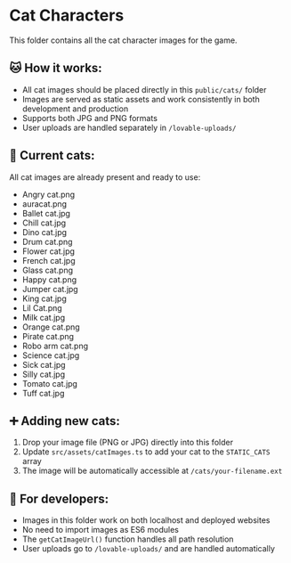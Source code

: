# Cat Characters

This folder contains all the cat character images for the game.

## 🐱 **How it works:**
- All cat images should be placed directly in this `public/cats/` folder
- Images are served as static assets and work consistently in both development and production
- Supports both JPG and PNG formats
- User uploads are handled separately in `/lovable-uploads/`

## 📁 **Current cats:**
All cat images are already present and ready to use:
- Angry cat.png
- auracat.png  
- Ballet cat.jpg
- Chill cat.jpg
- Dino cat.jpg
- Drum cat.png
- Flower cat.jpg
- French cat.jpg
- Glass cat.png
- Happy cat.png
- Jumper cat.jpg
- King cat.jpg
- Lil Cat.png
- Milk cat.jpg
- Orange cat.png
- Pirate cat.png
- Robo arm cat.png
- Science cat.jpg
- Sick cat.jpg
- Silly cat.jpg
- Tomato cat.jpg
- Tuff cat.jpg

## ➕ **Adding new cats:**
1. Drop your image file (PNG or JPG) directly into this folder
2. Update `src/assets/catImages.ts` to add your cat to the `STATIC_CATS` array
3. The image will be automatically accessible at `/cats/your-filename.ext`

## 🚀 **For developers:**
- Images in this folder work on both localhost and deployed websites
- No need to import images as ES6 modules
- The `getCatImageUrl()` function handles all path resolution
- User uploads go to `/lovable-uploads/` and are handled automatically